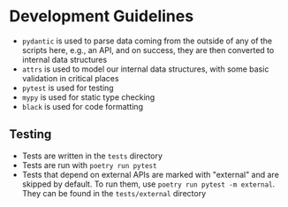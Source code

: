 # Development Guidelines


- `pydantic` is used to parse data coming from the outside of any of the scripts here, e.g., an API, and on success, they are then converted to internal data structures
- `attrs` is used to model our internal data structures, with some basic validation in critical places
- `pytest` is used for testing
- `mypy` is used for static type checking
- `black` is used for code formatting


## Testing

- Tests are written in the `tests` directory
- Tests are run with `poetry run pytest`
- Tests that depend on external APIs are marked with "external" and are skipped by default. To run them, use `poetry run pytest -m external`. They can be found in the `tests/external` directory